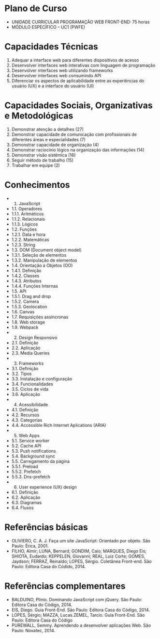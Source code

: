 # Plano de Curso
- UNIDADE CURRICULAR PROGRAMAÇÃO WEB FRONT-END: 75 horas
- MÓDULO ESPECÍFICO – UC1 (PWFE)

# Capacidades Técnicas
1. Adequar a interface web para diferentes dispositivos de acesso
2. Desenvolver interfaces web interativas com linguagem de programação
3. Desenvolver interfaces web utilizando frameworks
4. Desenvolver interfaces web consumindo API
5. Diferenciar os aspectos de aplicabilidade entre as experiências do usuário (UX) e a interface do usuário (UI)

# Capacidades Sociais, Organizativas e Metodológicas
1. Demonstrar atenção a detalhes (27)
2. Demonstrar capacidade de comunicação com profissionais de diferentes áreas e especialidades (7)
3. Demonstrar capacidade de organização (4)
4. Demonstrar raciocínio lógico na organização das informações (14)
5. Demonstrar visão sistêmica (16)
6. Seguir método de trabalho (15)
7. Trabalhar em equipe (2)

# Conhecimentos
- 1. JavaScript
- 1.1. Operadores
- 1.1.1. Aritméticos
- 1.1.2. Relacionais
- 1.1.3. Lógicos
- 1.2. Funções
- 1.2.1. Data e hora
- 1.2.2. Matemáticas
- 1.2.3. String
- 1.3. DOM (Document object model)
- 1.3.1. Seleção de elementos
- 1.3.2. Manipulação de elementos
- 1.4. Orientação a Objetos (OO)
- 1.4.1. Definição
- 1.4.2. Classes
- 1.4.3. Atributos
- 1.4.4. Funções Internas
- 1.5. API
- 1.5.1. Drag and drop
- 1.5.2. Camera
- 1.5.3. Geolocation
- 1.6. Canvas
- 1.7. Requisições assíncronas
- 1.8. Web storage
- 1.9. Webpack
- 2. Design Responsivo
- 2.1. Definição
- 2.2. Aplicação
- 2.3. Media Queries
- 3. Frameworks
- 3.1. Definição
- 3.2. Tipos
- 3.3. Instalação e configuração
- 3.4. Funcionalidades
- 3.5. Ciclos de vida
- 3.6. Aplicação
- 4. Acessibilidade
- 4.1. Definição
- 4.2. Recursos
- 4.3. Categorias
- 4.4. Accessible Rich Internet Aplications (ARIA)
- 5. Web Apps
- 5.1. Service worker
- 5.2. Cache API
- 5.3. Push notifications
- 5.4. Background sync
- 5.5. Carregamento da página
- 5.5.1. Preload
- 5.5.2. Prefetch
- 5.5.3. Dns-prefetch
- 6. User experience (UX) design
- 6.1. Definição
- 6.2. Aplicação
- 6.3. Diagramas
- 6.4. Fluxos

# Referências básicas
- OLIVIERO, C. A. J. Faça um site JavaScript: Orientado por objeto. São Paulo: Érica, 2001.
- FILHO, Almir; LUNA, Bernard; GONDIM, Caio; MARQUES, Diego Eis; SHIOTA, Eudardo; KEPPELEN, Giovanni; REAL, Luiz Corte; GOMES, Jaydson; FERRAZ, Reinaldo; LOPES, Sérgio. Coletânea Front-end. São Paulo: Editora Casa do Códido, 2014.

# Referências complementares
- BALDUINO, Plinio. Dominando JavaScript com jQuery. São Paulo: Editora Casa do Código, 2014.
- EIS, Diego. Guia Front-End. São Paulo: Editora Casa do Código, 2014.
- LOPES, Sérgio; MAZZA, Lucas.ZEMEL, Tarcio. Guia Front-End. São Paulo: Editora Casa do Código
- PUREWALL, Semmy. Aprendendo a desenvolver aplicações Web. São Paulo: Novatec, 2014.
